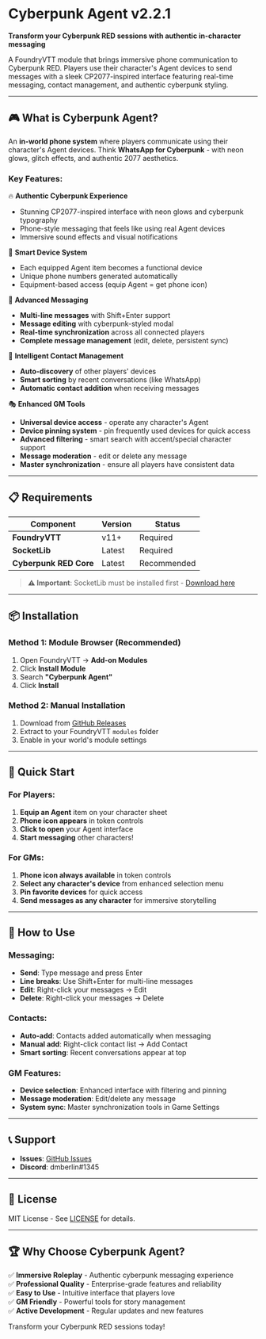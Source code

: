 # Cyberpunk Agent v2.2.1

**Transform your Cyberpunk RED sessions with authentic in-character messaging**

A FoundryVTT module that brings immersive phone communication to Cyberpunk RED. Players use their character's Agent devices to send messages with a sleek CP2077-inspired interface featuring real-time messaging, contact management, and authentic cyberpunk styling.

---

## 🎮 **What is Cyberpunk Agent?**

An **in-world phone system** where players communicate using their character's Agent devices. Think **WhatsApp for Cyberpunk** - with neon glows, glitch effects, and authentic 2077 aesthetics.

### **Key Features:**

🔥 **Authentic Cyberpunk Experience**
- Stunning CP2077-inspired interface with neon glows and cyberpunk typography
- Phone-style messaging that feels like using real Agent devices
- Immersive sound effects and visual notifications

📱 **Smart Device System**
- Each equipped Agent item becomes a functional device
- Unique phone numbers generated automatically
- Equipment-based access (equip Agent = get phone icon)

💬 **Advanced Messaging**
- **Multi-line messages** with Shift+Enter support
- **Message editing** with cyberpunk-styled modal
- **Real-time synchronization** across all connected players
- **Complete message management** (edit, delete, persistent sync)

👥 **Intelligent Contact Management**
- **Auto-discovery** of other players' devices
- **Smart sorting** by recent conversations (like WhatsApp)
- **Automatic contact addition** when receiving messages

🎭 **Enhanced GM Tools**
- **Universal device access** - operate any character's Agent
- **Device pinning system** - pin frequently used devices for quick access
- **Advanced filtering** - smart search with accent/special character support
- **Message moderation** - edit or delete any message
- **Master synchronization** - ensure all players have consistent data

---

## 📋 **Requirements**

| Component | Version | Status |
|-----------|---------|--------|
| **FoundryVTT** | v11+ | Required |
| **SocketLib** | Latest | Required |
| **Cyberpunk RED Core** | Latest | Recommended |

> **⚠️ Important**: SocketLib must be installed first - [Download here](https://github.com/farling42/foundryvtt-socketlib/releases)

---

## 📦 **Installation**

### **Method 1: Module Browser (Recommended)**
1. Open FoundryVTT → **Add-on Modules**
2. Click **Install Module**
3. Search **"Cyberpunk Agent"**
4. Click **Install**

### **Method 2: Manual Installation**
1. Download from [GitHub Releases](https://github.com/dmberlin/cyberpunk-agent/releases)
2. Extract to your FoundryVTT `modules` folder
3. Enable in your world's module settings

---

## 🚀 **Quick Start**

### **For Players:**
1. **Equip an Agent** item on your character sheet
2. **Phone icon appears** in token controls
3. **Click to open** your Agent interface
4. **Start messaging** other characters!

### **For GMs:**
1. **Phone icon always available** in token controls
2. **Select any character's device** from enhanced selection menu
3. **Pin favorite devices** for quick access
4. **Send messages as any character** for immersive storytelling

---

## 🎯 **How to Use**

### **Messaging:**
- **Send**: Type message and press Enter
- **Line breaks**: Use Shift+Enter for multi-line messages
- **Edit**: Right-click your messages → Edit
- **Delete**: Right-click your messages → Delete

### **Contacts:**
- **Auto-add**: Contacts added automatically when messaging
- **Manual add**: Right-click contact list → Add Contact
- **Smart sorting**: Recent conversations appear at top

### **GM Features:**
- **Device selection**: Enhanced interface with filtering and pinning
- **Message moderation**: Edit/delete any message
- **System sync**: Master synchronization tools in Game Settings

---

## 📞 **Support**

- **Issues**: [GitHub Issues](https://github.com/dmberlin/cyberpunk-agent/issues)
- **Discord**: dmberlin#1345

---

## 📄 **License**

MIT License - See [LICENSE](LICENSE) for details.

---

## 🏆 **Why Choose Cyberpunk Agent?**

✅ **Immersive Roleplay** - Authentic cyberpunk messaging experience  
✅ **Professional Quality** - Enterprise-grade features and reliability  
✅ **Easy to Use** - Intuitive interface that players love  
✅ **GM Friendly** - Powerful tools for story management  
✅ **Active Development** - Regular updates and new features  

Transform your Cyberpunk RED sessions today!